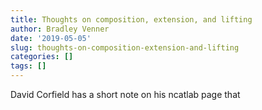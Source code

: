 ```yaml
---
title: Thoughts on composition, extension, and lifting
author: Bradley Venner
date: '2019-05-05'
slug: thoughts-on-composition-extension-and-lifting
categories: []
tags: []
---
```


David Corfield has a short note on his ncatlab page that 